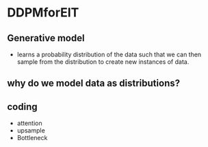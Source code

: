 # DDPMforEIT

## Generative model
- learns a probability distribution of the data such that we can then sample from the distribution to create new instances of data.

## why do we model data as distributions?

## coding
- attention
- upsample
- Bottleneck
